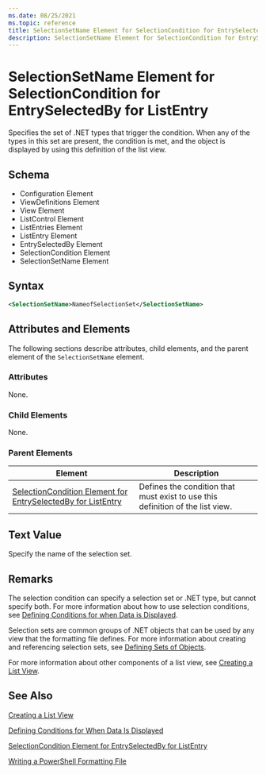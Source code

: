 ```yaml
---
ms.date: 08/25/2021
ms.topic: reference
title: SelectionSetName Element for SelectionCondition for EntrySelectedBy for ListEntry
description: SelectionSetName Element for SelectionCondition for EntrySelectedBy for ListEntry
---
```

# SelectionSetName Element for SelectionCondition for EntrySelectedBy for ListEntry

Specifies the set of .NET types that trigger the condition. When any of the types in this set are
present, the condition is met, and the object is displayed by using this definition of the list
view.

## Schema

- Configuration Element
- ViewDefinitions Element
- View Element
- ListControl Element
- ListEntries Element
- ListEntry Element
- EntrySelectedBy Element
- SelectionCondition Element
- SelectionSetName Element

## Syntax

```xml
<SelectionSetName>NameofSelectionSet</SelectionSetName>
```

## Attributes and Elements

The following sections describe attributes, child elements, and the parent element of the
`SelectionSetName` element.

### Attributes

None.

### Child Elements

None.

### Parent Elements

|Element|Description|
|-------------|-----------------|
|[SelectionCondition Element for EntrySelectedBy for ListEntry](./selectioncondition-element-for-entryselectedby-for-listcontrol-format.md)|Defines the condition that must exist to use this definition of the list view.|

## Text Value

Specify the name of the selection set.

## Remarks

The selection condition can specify a selection set or .NET type, but cannot specify both. For more
information about how to use selection conditions, see [Defining Conditions for when Data is Displayed](./defining-conditions-for-displaying-data.md).

Selection sets are common groups of .NET objects that can be used by any view that the formatting
file defines. For more information about creating and referencing selection sets, see [Defining Sets of Objects](./defining-selection-sets.md).

For more information about other components of a list view, see [Creating a List View](./creating-a-list-view.md).

## See Also

[Creating a List View](./creating-a-list-view.md)

[Defining Conditions for When Data Is Displayed](./defining-conditions-for-displaying-data.md)

[SelectionCondition Element for EntrySelectedBy for ListEntry](./selectioncondition-element-for-entryselectedby-for-listcontrol-format.md)

[Writing a PowerShell Formatting File](./writing-a-powershell-formatting-file.md)
